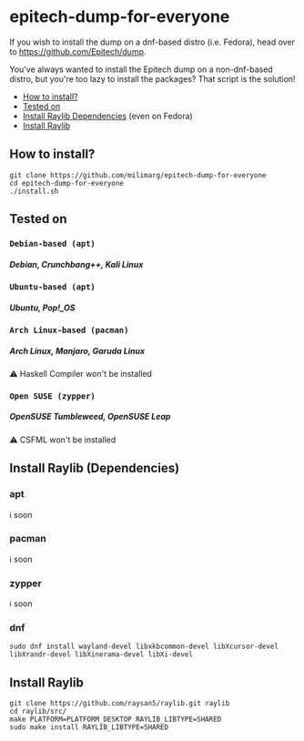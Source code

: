 # epitech-dump-for-everyone

If you wish to install the dump on a dnf-based distro (i.e. Fedora), head over to https://github.com/Epitech/dump.

You've always wanted to install the Epitech dump on a non-dnf-based distro, but you're too lazy to install the packages? That script is the solution!

- [How to install?](#how-to-install)
- [Tested on](#tested-on)
- [Install Raylib Dependencies](#install-raylib-dependencies) (even on Fedora)
- [Install Raylib](#install-raylib)

## How to install?

```shell
git clone https://github.com/milimarg/epitech-dump-for-everyone
cd epitech-dump-for-everyone
./install.sh
```

## Tested on

### `Debian-based (apt)`
##### Debian, Crunchbang++, Kali Linux

### `Ubuntu-based (apt)`
##### Ubuntu, Pop!_OS

### `Arch Linux-based (pacman)`
##### Arch Linux, Manjaro, Garuda Linux
:warning: Haskell Compiler won't be installed

### `Open SUSE (zypper)`
##### OpenSUSE Tumbleweed, OpenSUSE Leap
:warning: CSFML won't be installed

## Install Raylib (Dependencies)

### apt

:information_source: soon

### pacman

:information_source: soon

### zypper

:information_source: soon

### dnf

```shell
sudo dnf install wayland-devel libxkbcommon-devel libXcursor-devel libXrandr-devel libXinerama-devel libXi-devel
```

## Install Raylib

```shell
git clone https://github.com/raysan5/raylib.git raylib
cd raylib/src/
make PLATFORM=PLATFORM_DESKTOP RAYLIB_LIBTYPE=SHARED
sudo make install RAYLIB_LIBTYPE=SHARED
```
